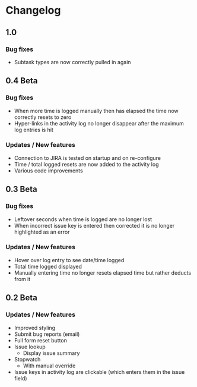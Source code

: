# Changelog #
## 1.0 ##
### Bug fixes ###
* Subtask types are now correctly pulled in again

## 0.4 Beta ##
### Bug fixes ###
* When more time is logged manually then has elapsed the time now correctly resets to zero
* Hyper-links in the activity log no longer disappear after the maximum log entries is hit

### Updates / New features ###
* Connection to JIRA is tested on startup and on re-configure
* Time / total logged resets are now added to the activity log
* Various code improvements

## 0.3 Beta ##
### Bug fixes ###
* Leftover seconds when time is logged are no longer lost
* When incorrect issue key is entered then corrected it is no longer highlighted as an error

### Updates / New features ###
* Hover over log entry to see date/time logged
* Total time logged displayed
* Manually entering time no longer resets elapsed time but rather deducts from it

## 0.2 Beta ##
### Updates / New features ###
* Improved styling
* Submit bug reports (email)
* Full form reset button
* Issue lookup
    + Display issue summary
* Stopwatch
    + With manual override
* Issue keys in activity log are clickable (which enters them in the issue field)